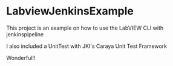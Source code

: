 # LabviewJenkinsExample

This project is an example on how to use the LabVIEW CLI with jenkinspipeline

I also included a UnitTest with JKI's Caraya Unit Test Framework

Wonderful!!
